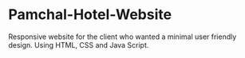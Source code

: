# Pamchal-Hotel-Website
Responsive website for the client who wanted a minimal user friendly design. Using HTML, CSS and Java Script.
